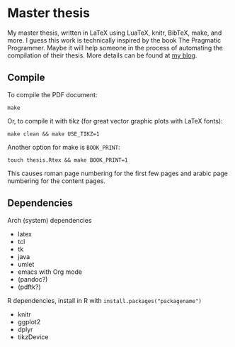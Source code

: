 Master thesis
=============

My master thesis, written in LaTeX using LuaTeX, knitr, BibTeX, make, and more.
I guess this work is technically inspired by the book The Pragmatic Programmer.
Maybe it will help someone in the process of automating the compilation of
their thesis.
More details can be found at [my blog](http://jakob.keramik-schoettl.de/blog/).

Compile
-------

To compile the PDF document:

```
make
```

Or, to compile it with tikz (for great vector graphic plots with LaTeX fonts):

```
make clean && make USE_TIKZ=1
```

Another option for make is `BOOK_PRINT`:

```
touch thesis.Rtex && make BOOK_PRINT=1
```

This causes roman page numbering for the first few pages and arabic page
numbering for the content pages.

Dependencies
------------

Arch (system) dependencies

- latex
- tcl
- tk
- java
- umlet
- emacs with Org mode
- (pandoc?)
- (pdftk?)

R dependencies, install in R with `install.packages("packagename")`

- knitr
- ggplot2
- dplyr
- tikzDevice
